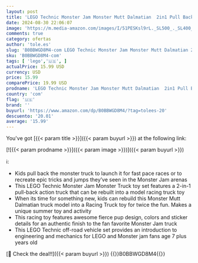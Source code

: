 ```yaml
---
layout: post
title: 'LEGO Technic Monster Jam Monster Mutt Dalmatian  2in1 Pull Back Racing Toys  Birthday Gift Idea  DIY Building Cottage House Toy  Monster Truck Toy for Kids  Summer Toy for Boys and Girls 7-11  42150'
date: 2024-08-30 22:06:07
image: 'https://m.media-amazon.com/images/I/51PESKsl9rL._SL500_._SL400_.jpg'
comments: true
category: ofertas
author: 'tole.es'
slug: 'B0BBWGD8M4-com LEGO Technic Monster Jam Monster Mutt Dalmatian 2in1 Pull...'
sku: 'B0BBWGD8M4-com'
tags: [ 'lego','🇺🇸', ]
actualPrice: 15.99 USD
currency: USD
price: 15.99
comparePrice: 19.99 USD
prodname: 'LEGO Technic Monster Jam Monster Mutt Dalmatian  2in1 Pull Back Racing Toys  Birthday Gift Idea  DIY Building Cottage House Toy  Monster Truck Toy for Kids  Summer Toy for Boys and Girls 7-11  42150'
country: 'com'
flag: '🇺🇸'
brand: ''
buyurl: 'https://www.amazon.com/dp/B0BBWGD8M4/?tag=tolees-20'
descuento: '20.01'
average: '15.99'
---
```


You've got [{{< param title >}}]({{< param buyurl >}}) at the following link:

[![{{< param prodname >}}]({{< param image >}})]({{< param buyurl >}})

ℹ️:

- Kids pull back the monster truck to launch it for fast pace races or to recreate epic tricks and jumps they’ve seen in the Monster Jam arenas
- This LEGO Technic Monster Jam Monster Truck toy set features a 2-in-1 pull-back action truck that can be rebuilt into a model racing truck toy
- When its time for something new, kids can rebuild this Monster Mutt Dalmatian truck model into a Racing Truck toy for twice the fun. Makes a unique summer toy and activity
- This racing toy features awesome fierce pup design, colors and sticker details for an authentic finish to the fan favorite Monster Jam truck
- This LEGO Technic off-road vehicle set provides an introduction to engineering and mechanics for LEGO and Monster jam fans age 7 plus years old

[🛒 Check the deal!!]({{< param buyurl >}})
{{<world>}}B0BBWGD8M4{{</world>}}
